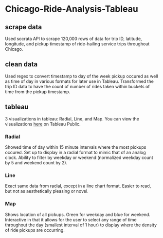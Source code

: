 # Chicago-Ride-Analysis-Tableau

## scrape data
Used socrata API to scrape 120,000 rows of data for trip ID, latitude, longitude, and pickup timestamp of ride-hailing service trips throughout Chicago.

## clean data
Used regex to convert timestamp to day of the week pickup occured as well as time of day in various formats for later use in Tableau.
Transformed the trip ID data to have the count of number of rides taken within buckets of time from the pickup timestamp.

## tableau
3 visualizations in tableau: Radial, Line, and Map.
You can view the visualizations [here](https://public.tableau.com/profile/thomas4018#!/vizhome/MostPopularTimePlacetoCallaRideinChicago/Dashboard13) on Tableau Public.

### Radial
Showed time of day within 15 minute intervals where the most pickups occured. Set up to display in a radial format to mimic that of an analog clock. Ability to filter by weekday or weekend (normalized weekday count by 5 and weekend count by 2).
### Line
Exact same data from radial, except in a line chart format. Easier to read, but not as aesthetically pleasing or novel.
### Map
Shows location of all pickups. Green for weekday and blue for weekend. Interactive in that it allows for the user to select any range of time throughout the day (smallest interval of 1 hour) to display where the density of ride pickups are occurring.

